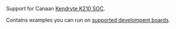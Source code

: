 Support for Canaan [Kendryte K210 SOC](https://canaan.io/product/kendryteai).

Contains examples you can run on [supported develompent boards](devboard).